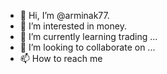 - 👋 Hi, I’m @arminak77.
- 👀 I’m interested in money.
- 🌱 I’m currently learning trading ...
- 💞️ I’m looking to collaborate on ...
- 📫 How to reach me

<!---
arminak77/arminak77 is a ✨ special ✨ repository because its `README.md` (this file) appears on your GitHub profile.
You can click the Preview link to take a look at your changes.
--->
